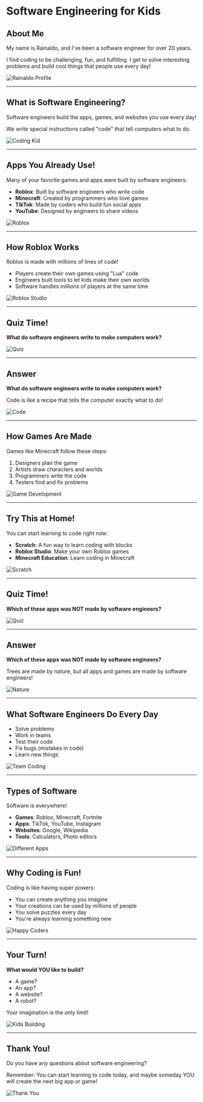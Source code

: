 # Software Engineering for Kids

## About Me

My name is Rainaldo, and I've been a software engineer for over 20 years.

I find coding to be challenging, fun, and fulfilling. I get to solve interesting problems and build cool things that people use every day!

![Rainaldo Profile](/images/profile-photo.jpg)

---

## What is Software Engineering?

Software engineers build the apps, games, and websites you use every day!

We write special instructions called "code" that tell computers what to do.

![Coding Kid](/images/coding-kid.jpg)

---

## Apps You Already Use!

Many of your favorite games and apps were built by software engineers:

- **Roblox**: Built by software engineers who write code
- **Minecraft**: Created by programmers who love games
- **TikTok**: Made by coders who build fun social apps
- **YouTube**: Designed by engineers to share videos

![Roblox](/images/roblox-game.jpg)

---

## How Roblox Works

Roblox is made with millions of lines of code!

- Players create their own games using "Lua" code
- Engineers built tools to let kids make their own worlds
- Software handles millions of players at the same time

![Roblox Studio](/images/roblox-studio.jpg)

---

## Quiz Time!

**What do software engineers write to make computers work?**

<!-- QUIZ:{"question":"What do software engineers write to make computers work?","options":["A) Stories","B) Code","C) Music","D) Drawings"]} -->

![Quiz](/images/quiz-time.jpg)

---

## Answer

**What do software engineers write to make computers work?**

<!-- QUIZ:{"question":"What do software engineers write to make computers work?","options":["A) Stories","B) Code","C) Music","D) Drawings"],"correctAnswer":1,"showAnswer":true} -->

Code is like a recipe that tells the computer exactly what to do!

![Code](/images/code-example.jpg)

---

## How Games Are Made

Games like Minecraft follow these steps:

1. Designers plan the game
2. Artists draw characters and worlds
3. Programmers write the code
4. Testers find and fix problems

![Game Development](/images/game-development.jpg)

---

## Try This at Home!

You can start learning to code right now:

- **Scratch**: A fun way to learn coding with blocks
- **Roblox Studio**: Make your own Roblox games
- **Minecraft Education**: Learn coding in Minecraft

![Scratch](/images/scratch.jpg)

---

## Quiz Time!

**Which of these apps was NOT made by software engineers?**

<!-- QUIZ:{"question":"Which of these apps was NOT made by software engineers?","options":["A) TikTok","B) Trees","C) Minecraft","D) YouTube"]} -->

![Quiz](/images/quiz-time.jpg)

---

## Answer

**Which of these apps was NOT made by software engineers?**

<!-- QUIZ:{"question":"Which of these apps was NOT made by software engineers?","options":["A) TikTok","B) Trees","C) Minecraft","D) YouTube"],"correctAnswer":1,"showAnswer":true} -->

Trees are made by nature, but all apps and games are made by software engineers!

![Nature](/images/trees.jpg)

---

## What Software Engineers Do Every Day

- Solve problems
- Work in teams
- Test their code
- Fix bugs (mistakes in code)
- Learn new things

![Team Coding](/images/team-coding.jpg)

---

## Types of Software

Software is everywhere!

- **Games**: Roblox, Minecraft, Fortnite
- **Apps**: TikTok, YouTube, Instagram
- **Websites**: Google, Wikipedia
- **Tools**: Calculators, Photo editors

![Different Apps](/images/apps-collage.jpg)

---

## Why Coding is Fun!

Coding is like having super powers:

- You can create anything you imagine
- Your creations can be used by millions of people
- You solve puzzles every day
- You're always learning something new

![Happy Coders](/images/happy-coding.jpg)

---

## Your Turn!

**What would YOU like to build?**

- A game?
- An app?
- A website?
- A robot?

Your imagination is the only limit!

![Kids Building](/images/kids-creating.jpg)

---

## Thank You!

Do you have any questions about software engineering?

Remember: You can start learning to code today, and maybe someday YOU will create the next big app or game!

![Thank You](/images/thank-you.jpg)